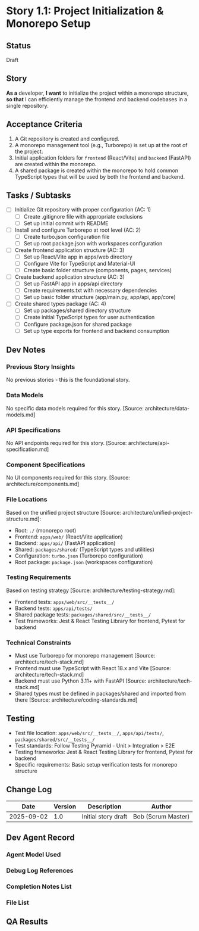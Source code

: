 # Story 1.1: Project Initialization & Monorepo Setup

## Status
Draft

## Story
**As a** developer,
**I want** to initialize the project within a monorepo structure,
**so that** I can efficiently manage the frontend and backend codebases in a single repository.

## Acceptance Criteria
1. A Git repository is created and configured.
2. A monorepo management tool (e.g., Turborepo) is set up at the root of the project.
3. Initial application folders for `frontend` (React/Vite) and `backend` (FastAPI) are created within the monorepo.
4. A shared package is created within the monorepo to hold common TypeScript types that will be used by both the frontend and backend.

## Tasks / Subtasks
- [ ] Initialize Git repository with proper configuration (AC: 1)
  - [ ] Create .gitignore file with appropriate exclusions
  - [ ] Set up initial commit with README
- [ ] Install and configure Turborepo at root level (AC: 2)
  - [ ] Create turbo.json configuration file
  - [ ] Set up root package.json with workspaces configuration
- [ ] Create frontend application structure (AC: 3)
  - [ ] Set up React/Vite app in apps/web directory
  - [ ] Configure Vite for TypeScript and Material-UI
  - [ ] Create basic folder structure (components, pages, services)
- [ ] Create backend application structure (AC: 3)
  - [ ] Set up FastAPI app in apps/api directory
  - [ ] Create requirements.txt with necessary dependencies
  - [ ] Set up basic folder structure (app/main.py, app/api, app/core)
- [ ] Create shared types package (AC: 4)
  - [ ] Set up packages/shared directory structure
  - [ ] Create initial TypeScript types for user authentication
  - [ ] Configure package.json for shared package
  - [ ] Set up type exports for frontend and backend consumption

## Dev Notes

### Previous Story Insights
No previous stories - this is the foundational story.

### Data Models
No specific data models required for this story. [Source: architecture/data-models.md]

### API Specifications
No API endpoints required for this story. [Source: architecture/api-specification.md]

### Component Specifications
No UI components required for this story. [Source: architecture/components.md]

### File Locations
Based on the unified project structure [Source: architecture/unified-project-structure.md]:
- Root: `./` (monorepo root)
- Frontend: `apps/web/` (React/Vite application)
- Backend: `apps/api/` (FastAPI application)
- Shared: `packages/shared/` (TypeScript types and utilities)
- Configuration: `turbo.json` (Turborepo configuration)
- Root package: `package.json` (workspaces configuration)

### Testing Requirements
Based on testing strategy [Source: architecture/testing-strategy.md]:
- Frontend tests: `apps/web/src/__tests__/`
- Backend tests: `apps/api/tests/`
- Shared package tests: `packages/shared/src/__tests__/`
- Test frameworks: Jest & React Testing Library for frontend, Pytest for backend

### Technical Constraints
- Must use Turborepo for monorepo management [Source: architecture/tech-stack.md]
- Frontend must use TypeScript with React 18.x and Vite [Source: architecture/tech-stack.md]
- Backend must use Python 3.11+ with FastAPI [Source: architecture/tech-stack.md]
- Shared types must be defined in packages/shared and imported from there [Source: architecture/coding-standards.md]

## Testing
- Test file location: `apps/web/src/__tests__/`, `apps/api/tests/`, `packages/shared/src/__tests__/`
- Test standards: Follow Testing Pyramid - Unit > Integration > E2E
- Testing frameworks: Jest & React Testing Library for frontend, Pytest for backend
- Specific requirements: Basic setup verification tests for monorepo structure

## Change Log
| Date | Version | Description | Author |
|------|---------|-------------|--------|
| 2025-09-02 | 1.0 | Initial story draft | Bob (Scrum Master) |

## Dev Agent Record

### Agent Model Used

### Debug Log References

### Completion Notes List

### File List

## QA Results